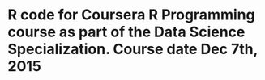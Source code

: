 # R code for Coursera R Programming course as part of the Data Science Specialization. Course date Dec 7th, 2015

